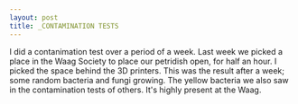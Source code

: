 ```yaml
---
layout: post
title: _CONTAMINATION TESTS
---
```



I did a contanimation test over a period of a week. Last week we picked a place in the Waag Society to place our petridish open, for half an hour. I picked the space behind the 3D printers. This was the result after a week; some random bacteria and fungi growing. The yellow bacteria we also saw in the contamination tests of others. It's highly present at the Waag.  <br >
<img src="http://tamarahoogeweegen.com/microbes2.jpg" alt="" /> 
<img src="http://tamarahoogeweegen.com/microbes1.jpg" alt="" />
<img src="http://tamarahoogeweegen.com/microbes.jpg" alt="" />
<img src="http://tamarahoogeweegen.com/microbes3.jpg" alt="" />
<img src="http://tamarahoogeweegen.com/microbes4.jpg" alt="" />
<br>

